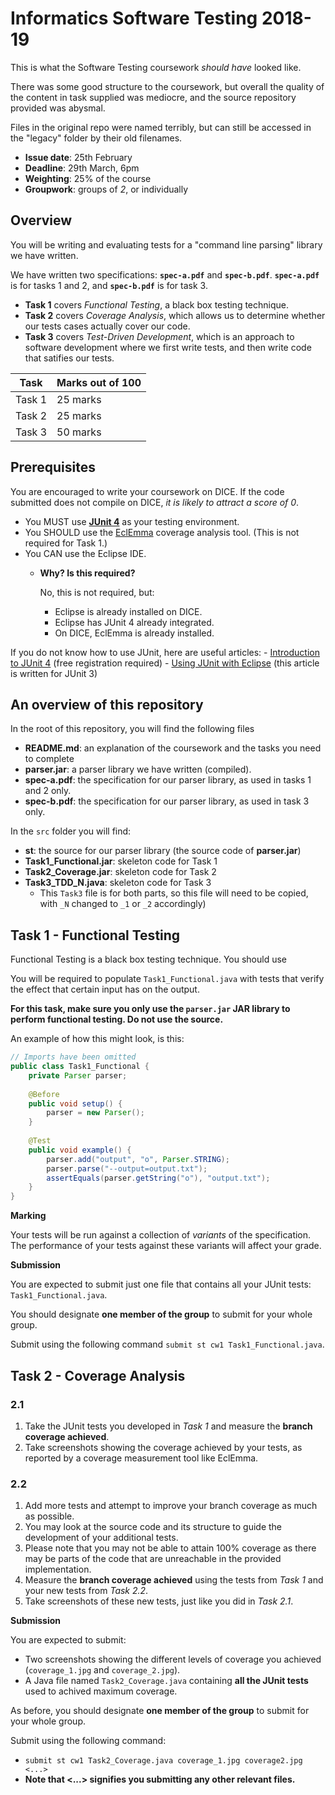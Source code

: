 # Informatics Software Testing 2018-19

This is what the Software Testing coursework _should have_ looked like.

There was some good structure to the coursework, but overall the quality of the content in task supplied was mediocre, and the source repository provided was abysmal.

Files in the original repo were named terribly, but can still be accessed in the "legacy" folder by their old filenames.

- **Issue date**: 25th February
- **Deadline**: 29th March, 6pm
- **Weighting**: 25% of the course
- **Groupwork**: groups of _2_, or individually

## Overview

You will be writing and evaluating tests for a "command line parsing" library we have written.

We have written two specifications: **`spec-a.pdf`** and **`spec-b.pdf`**. **`spec-a.pdf`** is for tasks 1 and 2, and **`spec-b.pdf`** is for task 3.

- **Task 1** covers _Functional Testing_, a black box testing technique.
- **Task 2** covers _Coverage Analysis_, which allows us to determine whether our tests cases actually cover our code.
- **Task 3** covers _Test-Driven Development_, which is an approach to software development where we first write tests, and then write code that satifies our tests.

| Task | Marks out of 100 |
|------|------------------|
| Task 1 | 25 marks       |
| Task 2 | 25 marks       |
| Task 3 | 50 marks       |

## Prerequisites

You are encouraged to write your coursework on DICE. If the code submitted does not compile on DICE, _it is likely to attract a score of 0_.

- You MUST use **[JUnit 4](https://junit.org/junit4/)** as your testing environment.
- You SHOULD use the [EclEmma](https://www.eclemma.org/) coverage analysis tool. (This is not required for Task 1.)
- You CAN use the Eclipse IDE.
    - **Why? Is this required?**
    
        No, this is not required, but:
        - Eclipse is already installed on DICE.
        - Eclipse has JUnit 4 already integrated.
        - On DICE, EclEmma is already installed.

If you do not know how to use JUnit, here are useful articles:
    - [Introduction to JUnit 4](https://www.ibm.com/developerworks/java/tutorials/j-junit4/) (free registration required)
    - [Using JUnit with Eclipse](https://www.vogella.com/tutorials/JUnit/article.html#eclipse-support-for-junit-4) (this article is written for JUnit 3)

## An overview of this repository

In the root of this repository, you will find the following files

- **README.md**: an explanation of the coursework and the tasks you need to complete
- **parser.jar**: a parser library we have written (compiled).
- **spec-a.pdf**: the specification for our parser library, as used in tasks 1 and 2 only.
- **spec-b.pdf**: the specification for our parser library, as used in task 3 only.

In the `src` folder you will find:
- **st**: the source for our parser library (the source code of **parser.jar**)
- **Task1_Functional.jar**: skeleton code for Task 1
- **Task2_Coverage.jar**: skeleton code for Task 2
- **Task3_TDD_N.java**: skeleton code for Task 3
    - This `Task3` file is for both parts, so this file will need to be copied, with `_N` changed to `_1` or `_2` accordingly)


## **Task 1** - Functional Testing

Functional Testing is a black box testing technique. You should use 

You will be required to populate `Task1_Functional.java` with tests that verify the effect that certain input has on the output.

**For this task, make sure you only use the `parser.jar` JAR library to perform functional testing. Do not use the source.**

An example of how this might look, is this:

```java
// Imports have been omitted
public class Task1_Functional {
	private Parser parser;
	
	@Before
	public void setup() {
		parser = new Parser();
	}
	
	@Test
	public void example() {
		parser.add("output", "o", Parser.STRING);
		parser.parse("--output=output.txt");
		assertEquals(parser.getString("o"), "output.txt");
	}
}

```

**Marking**

Your tests will be run against a collection of _variants_ of the specification. The performance of your tests against these variants will affect your grade.

**Submission**

You are expected to submit just one file that contains all your JUnit tests: `Task1_Functional.java`.

You should designate **one member of the group** to submit for your whole group.

Submit using the following command `submit st cw1 Task1_Functional.java`.

## **Task 2** - Coverage Analysis

### 2.1

1. Take the JUnit tests you developed in _Task 1_ and measure the **branch coverage achieved**.
2. Take screenshots showing the coverage achieved by your tests, as reported by a coverage measurement tool like EclEmma.

### 2.2

1. Add more tests and attempt to improve your branch coverage as much as possible.
2. You may look at the source code and its structure to guide the development of your additional tests.
3. Please note that you may not be able to attain 100% coverage as there may be parts of the code that are unreachable in the provided implementation.
4. Measure the **branch coverage achieved** using the tests from _Task 1_ and your new tests from _Task 2.2_.
5. Take screenshots of these new tests, just like you did in _Task 2.1_.

**Submission**

You are expected to submit:

- Two screenshots showing the different levels of coverage you achieved (`coverage_1.jpg` and `coverage_2.jpg`).
- A Java file named `Task2_Coverage.java` containing **all the JUnit tests** used to achived maximum coverage.

As before, you should designate **one member of the group** to submit for your whole group.

Submit using the following command:
- `submit st cw1 Task2_Coverage.java coverage_1.jpg coverage2.jpg <...>`
- **Note that <...> signifies you submitting any other relevant files.**
